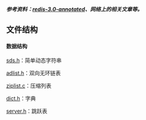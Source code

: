 ##### 参考资料：[redis-3.0-annotated](https://github.com/huangz1990/redis-3.0-annotated)、网络上的相关文章等。

## 文件结构

#### 数据结构

[sds.h](./src/sds.h)：简单动态字符串

[adlist.h](./src/adlist.h)：双向无环链表

[ziplist.c](./src/ziplist.c)：压缩列表

[dict.h](./src/dict.h)：字典

[server.h](./src/server.h)：跳跃表